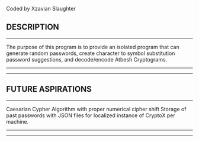 Coded by Xzavian Slaughter

DESCRIPTION 
----------------------------------------------------------------------------
----------------------------------------------------------------------------
The purpose of this program is to provide an isolated program that can
generate random passwords, create character to symbol substitution password
suggestions, and decode/encode Atbesh Cryptograms.
 
----------------------------------------------------------------------------
----------------------------------------------------------------------------
FUTURE ASPIRATIONS
----------------------------------------------------------------------------
----------------------------------------------------------------------------
Caesarian Cypher Algorithm with proper numerical cipher shift
Storage of past passwords with JSON files for localized instance of CryptoX 
per machine. 

----------------------------------------------------------------------------
----------------------------------------------------------------------------
